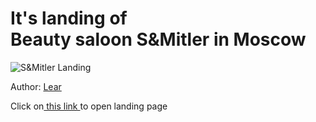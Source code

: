 <h1>It's landing of<br>Beauty saloon S&Mitler in Moscow</h1>

<p>
	<img src="https://mgklear.github.io/Beauty_Saloon_Landing/master/app/img/top-bg.jpg" alt="S&Mitler Landing">
</p>

<p>Author: <a href="https://github.com/MgkLear" target="_blank">Lear</a></p>

<p>Click on<a href="https://mgklear.github.io/Beauty_Saloon_Landing/app/" target="_blank"> this link </a> to open landing page</p>
